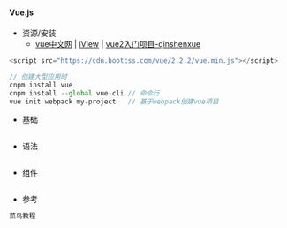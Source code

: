 #### **Vue.js**

* 资源/安装
  * [vue中文网](https://vuefe.cn/v2/guide/) \| [iView](https://gold.xitu.io/post/58a5a53761ff4b006c44ba5b?utm_source=gold_browser_extension) \| [vue2入门项目-qinshenxue](vue2-vue-router2-webpack2)

```js
<script src="https://cdn.bootcss.com/vue/2.2.2/vue.min.js"></script>

// 创建大型应用时
cnpm install vue
cnpm install --global vue-cli // 命令行
vue init webpack my-project   // 基于webpack创建vue项目
```

* 基础

```js

```

* 语法

```js

```

* 组件

```js

```

* 参考

```js
菜鸟教程
```



